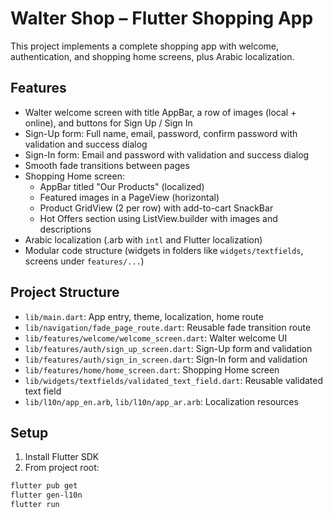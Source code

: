 # Walter Shop – Flutter Shopping App

This project implements a complete shopping app with welcome, authentication, and shopping home screens, plus Arabic localization.

## Features
- Walter welcome screen with title AppBar, a row of images (local + online), and buttons for Sign Up / Sign In
- Sign-Up form: Full name, email, password, confirm password with validation and success dialog
- Sign-In form: Email and password with validation and success dialog
- Smooth fade transitions between pages
- Shopping Home screen:
  - AppBar titled "Our Products" (localized)
  - Featured images in a PageView (horizontal)
  - Product GridView (2 per row) with add-to-cart SnackBar
  - Hot Offers section using ListView.builder with images and descriptions
- Arabic localization (.arb with `intl` and Flutter localization)
- Modular code structure (widgets in folders like `widgets/textfields`, screens under `features/...`)

## Project Structure
- `lib/main.dart`: App entry, theme, localization, home route
- `lib/navigation/fade_page_route.dart`: Reusable fade transition route
- `lib/features/welcome/welcome_screen.dart`: Walter welcome UI
- `lib/features/auth/sign_up_screen.dart`: Sign-Up form and validation
- `lib/features/auth/sign_in_screen.dart`: Sign-In form and validation
- `lib/features/home/home_screen.dart`: Shopping Home screen
- `lib/widgets/textfields/validated_text_field.dart`: Reusable validated text field
- `lib/l10n/app_en.arb`, `lib/l10n/app_ar.arb`: Localization resources

## Setup
1. Install Flutter SDK
2. From project root:
```bash
flutter pub get
flutter gen-l10n
flutter run
```

